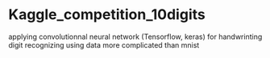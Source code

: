 # Kaggle_competition_10digits
applying convolutionnal neural network (Tensorflow, keras) for handwrinting digit recognizing
 using data more complicated than mnist 

